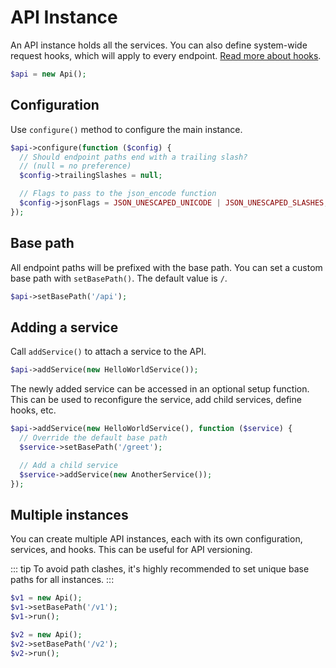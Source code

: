 # API Instance

An API instance holds all the services. You can also define system-wide request hooks, which will apply to every endpoint. [Read more about hooks](/request-hooks).

```php
$api = new Api();
```

## Configuration

Use `configure()` method to configure the main instance.

```php
$api->configure(function ($config) {
  // Should endpoint paths end with a trailing slash?
  // (null = no preference)
  $config->trailingSlashes = null;

  // Flags to pass to the json_encode function
  $config->jsonFlags = JSON_UNESCAPED_UNICODE | JSON_UNESCAPED_SLASHES;
});
```

## Base path

All endpoint paths will be prefixed with the base path. You can set a custom base path with `setBasePath()`. The default value is `/`.

```php
$api->setBasePath('/api');
```

## Adding a service

Call `addService()` to attach a service to the API.

```php
$api->addService(new HelloWorldService());
```

The newly added service can be accessed in an optional setup function. This can be used to reconfigure the service, add child services, define hooks, etc.

```php
$api->addService(new HelloWorldService(), function ($service) {
  // Override the default base path
  $service->setBasePath('/greet');

  // Add a child service
  $service->addService(new AnotherService());
});
```

## Multiple instances

You can create multiple API instances, each with its own configuration, services, and hooks. This can be useful for API versioning.

::: tip
To avoid path clashes, it's highly recommended to set unique base paths for all instances.
:::

```php
$v1 = new Api();
$v1->setBasePath('/v1');
$v1->run();

$v2 = new Api();
$v2->setBasePath('/v2');
$v2->run();
```
